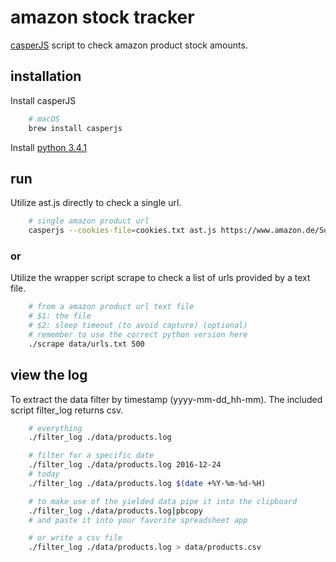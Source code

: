 # amazon stock tracker

[casperJS](http://casperjs.org/) script to check amazon product stock amounts.

## installation

Install casperJS

```sh
    # macOS
    brew install casperjs
```

Install [python 3.4.1](https://www.python.org/downloads/release/python-341/)

## run

Utilize ast.js directly to check a single url.

```sh
    # single amazon product url
    casperjs --cookies-file=cookies.txt ast.js https://www.amazon.de/Some-Amazon-Product/dp/B00P448CWU/ >> data/products.log
```

### or

Utilize the wrapper script scrape to check a list of urls provided by a text file.

```sh
    # from a amazon product url text file
    # $1: the file
    # $2: sleep timeout (to avoid capture) (optional)
    # remember to use the correct python version here
    ./scrape data/urls.txt 500
```

## view the log

To extract the data filter by timestamp (yyyy-mm-dd_hh-mm).
The included script filter_log returns csv.

```sh
    # everything
    ./filter_log ./data/products.log

    # filter for a specific date
    ./filter_log ./data/products.log 2016-12-24
    # today
    ./filter_log ./data/products.log $(date +%Y-%m-%d-%H)

    # to make use of the yielded data pipe it into the clipboard
    ./filter_log ./data/products.log|pbcopy
    # and paste it into your favorite spreadsheet app

    # or write a csv file
    ./filter_log ./data/products.log > data/products.csv
```
